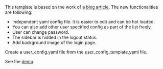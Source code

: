 
This template is based on the work of
[a blog article](https://www.listendata.com/2019/06/how-to-add-login-page-in-shiny-r.html).
The new functionalities are following:

- Independent yaml config file. It is easier to edit and can be hot loaded.
- You can also add other user specified config as part of the list freely.
- User can change password.
- The sidebar is hidded in the logout status.
- Add background image of the login page.

Create a user_config.yaml file from the user_config_template.yaml file.

See the [demo](http://guansong.wang/shiny/butters/dashboard_login/).
